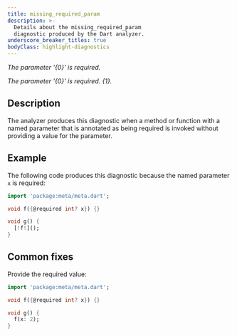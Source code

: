 ```yaml
---
title: missing_required_param
description: >-
  Details about the missing_required_param
  diagnostic produced by the Dart analyzer.
underscore_breaker_titles: true
bodyClass: highlight-diagnostics
---
```


_The parameter '{0}' is required._

_The parameter '{0}' is required. {1}._

## Description

The analyzer produces this diagnostic when a method or function with a
named parameter that is annotated as being required is invoked without
providing a value for the parameter.

## Example

The following code produces this diagnostic because the named parameter `x`
is required:

```dart
import 'package:meta/meta.dart';

void f({@required int? x}) {}

void g() {
  [!f!]();
}
```

## Common fixes

Provide the required value:

```dart
import 'package:meta/meta.dart';

void f({@required int? x}) {}

void g() {
  f(x: 2);
}
```
